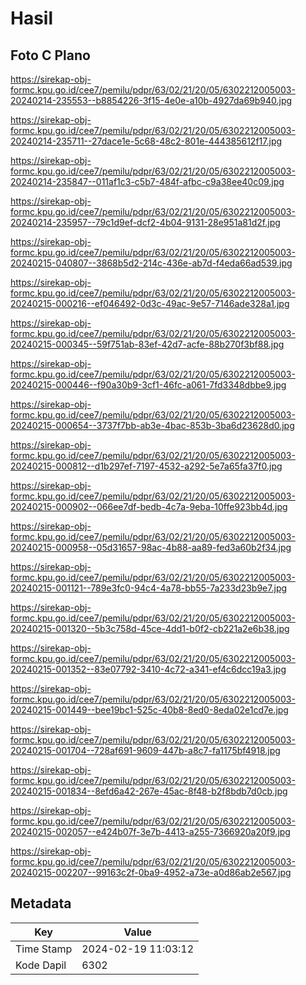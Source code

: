 # Hasil

## Foto C Plano

https://sirekap-obj-formc.kpu.go.id/cee7/pemilu/pdpr/63/02/21/20/05/6302212005003-20240214-235553--b8854226-3f15-4e0e-a10b-4927da69b940.jpg

https://sirekap-obj-formc.kpu.go.id/cee7/pemilu/pdpr/63/02/21/20/05/6302212005003-20240214-235711--27dace1e-5c68-48c2-801e-444385612f17.jpg

https://sirekap-obj-formc.kpu.go.id/cee7/pemilu/pdpr/63/02/21/20/05/6302212005003-20240214-235847--011af1c3-c5b7-484f-afbc-c9a38ee40c09.jpg

https://sirekap-obj-formc.kpu.go.id/cee7/pemilu/pdpr/63/02/21/20/05/6302212005003-20240214-235957--79c1d9ef-dcf2-4b04-9131-28e951a81d2f.jpg

https://sirekap-obj-formc.kpu.go.id/cee7/pemilu/pdpr/63/02/21/20/05/6302212005003-20240215-040807--3868b5d2-214c-436e-ab7d-f4eda66ad539.jpg

https://sirekap-obj-formc.kpu.go.id/cee7/pemilu/pdpr/63/02/21/20/05/6302212005003-20240215-000216--ef046492-0d3c-49ac-9e57-7146ade328a1.jpg

https://sirekap-obj-formc.kpu.go.id/cee7/pemilu/pdpr/63/02/21/20/05/6302212005003-20240215-000345--59f751ab-83ef-42d7-acfe-88b270f3bf88.jpg

https://sirekap-obj-formc.kpu.go.id/cee7/pemilu/pdpr/63/02/21/20/05/6302212005003-20240215-000446--f90a30b9-3cf1-46fc-a061-7fd3348dbbe9.jpg

https://sirekap-obj-formc.kpu.go.id/cee7/pemilu/pdpr/63/02/21/20/05/6302212005003-20240215-000654--3737f7bb-ab3e-4bac-853b-3ba6d23628d0.jpg

https://sirekap-obj-formc.kpu.go.id/cee7/pemilu/pdpr/63/02/21/20/05/6302212005003-20240215-000812--d1b297ef-7197-4532-a292-5e7a65fa37f0.jpg

https://sirekap-obj-formc.kpu.go.id/cee7/pemilu/pdpr/63/02/21/20/05/6302212005003-20240215-000902--066ee7df-bedb-4c7a-9eba-10ffe923bb4d.jpg

https://sirekap-obj-formc.kpu.go.id/cee7/pemilu/pdpr/63/02/21/20/05/6302212005003-20240215-000958--05d31657-98ac-4b88-aa89-fed3a60b2f34.jpg

https://sirekap-obj-formc.kpu.go.id/cee7/pemilu/pdpr/63/02/21/20/05/6302212005003-20240215-001121--789e3fc0-94c4-4a78-bb55-7a233d23b9e7.jpg

https://sirekap-obj-formc.kpu.go.id/cee7/pemilu/pdpr/63/02/21/20/05/6302212005003-20240215-001320--5b3c758d-45ce-4dd1-b0f2-cb221a2e6b38.jpg

https://sirekap-obj-formc.kpu.go.id/cee7/pemilu/pdpr/63/02/21/20/05/6302212005003-20240215-001352--83e07792-3410-4c72-a341-ef4c6dcc19a3.jpg

https://sirekap-obj-formc.kpu.go.id/cee7/pemilu/pdpr/63/02/21/20/05/6302212005003-20240215-001449--bee19bc1-525c-40b8-8ed0-8eda02e1cd7e.jpg

https://sirekap-obj-formc.kpu.go.id/cee7/pemilu/pdpr/63/02/21/20/05/6302212005003-20240215-001704--728af691-9609-447b-a8c7-fa1175bf4918.jpg

https://sirekap-obj-formc.kpu.go.id/cee7/pemilu/pdpr/63/02/21/20/05/6302212005003-20240215-001834--8efd6a42-267e-45ac-8f48-b2f8bdb7d0cb.jpg

https://sirekap-obj-formc.kpu.go.id/cee7/pemilu/pdpr/63/02/21/20/05/6302212005003-20240215-002057--e424b07f-3e7b-4413-a255-7366920a20f9.jpg

https://sirekap-obj-formc.kpu.go.id/cee7/pemilu/pdpr/63/02/21/20/05/6302212005003-20240215-002207--99163c2f-0ba9-4952-a73e-a0d86ab2e567.jpg


## Metadata

| Key        | Value               |
| ---------- | ------------------- |
| Time Stamp | 2024-02-19 11:03:12 |
| Kode Dapil | 6302                |



